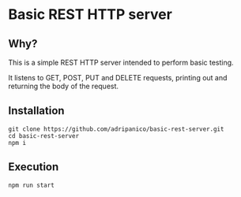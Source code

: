 # Basic REST HTTP server

## Why?

This is a simple REST HTTP server intended to perform basic testing.

It listens to GET, POST, PUT and DELETE requests, printing out and returning the body of the request.

## Installation

    git clone https://github.com/adripanico/basic-rest-server.git
    cd basic-rest-server
    npm i

## Execution

    npm run start
